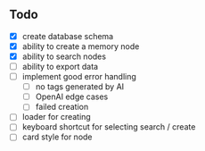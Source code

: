## Todo

- [x] create database schema
- [x] ability to create a memory node
- [x] ability to search nodes
- [ ] ability to export data
- [ ] implement good error handling
  - [ ] no tags generated by AI
  - [ ] OpenAI edge cases
  - [ ] failed creation
- [ ] loader for creating
- [ ] keyboard shortcut for selecting search / create
- [ ] card style for node
